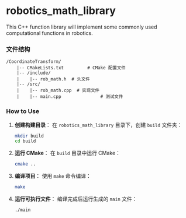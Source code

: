 # robotics_math_library
This C++ function library will implement some commonly used computational functions in robotics.



### 文件结构

```
/CoordinateTransform/
    |-- CMakeLists.txt         # CMake 配置文件
    |-- /include/
    |    |-- rob_math.h  # 头文件
    |-- /src/
    |    |-- rob_math.cpp  # 实现文件
    |    |-- main.cpp               # 测试文件
```


### How to Use

1. **创建构建目录**：
   在 `robotics_math_library` 目录下，创建 `build` 文件夹：
   ```bash
   mkdir build
   cd build
   ```

2. **运行 CMake**：
   在 `build` 目录中运行 CMake：
   ```bash
   cmake ..
   ```

3. **编译项目**：
   使用 `make` 命令编译：
   ```bash
   make
   ```

4. **运行可执行文件**：
   编译完成后运行生成的 `main` 文件：
   ```bash
   ./main
   ```



